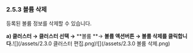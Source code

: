 ### 2.5.3 볼륨 삭제

등록된 볼륨 정보를 삭제할 수 있습니다.

**a\)    클러스터 **→** 클러스터 선택 →** **볼륨 **→ **볼륨 액션버튼 → 볼륨 삭제를 클릭합니다.**![](/assets/2.3.0 클러스터 편집.png)![](/assets/2.3.0 볼륨 삭제.png)

